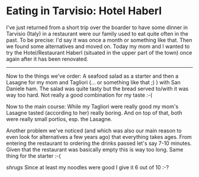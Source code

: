 # Eating in Tarvisio: Hotel Haberl

I've just returned from a short trip over the boarder to have some dinner in Tarvisio (Italy) in a restaurant were our family used to eat quite often in the past. To be precise: I'd say it was once a month or something like that. Then we found some alternatives and moved on. Today my mom and I wanted to try the Hotel/Restaurant Haberl (situated in the upper part of the town) once again after it has been renovated.

-------------------------------



Now to the things we've order: A seafood salad as a starter and then a Lasagne for my mom and Tagliori (... or something like that ;) ) with San Daniele ham. The salad was quite tasty but the bread served to/with it was way too hard. Not really a good combination for my taste :-(



Now to the main course: While my Tagliori were really good my mom's Lasagne tasted (according to her) really boring. And on top of that, both were really small portios, esp. the Lasagne.



Another problem we've noticed (and which was also our main reason to even look for alternatives a few years ago) that everything takes ages. From entering the restaurant to ordering the drinks passed let's say 7-10 minutes. Given that the restaurant was basically empty this is way too long. Same thing for the starter :-(



*shrugs* Since at least my noodles were good I give it 6 out of 10 :-?